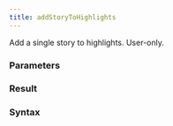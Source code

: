 ```yaml
---
title: addStoryToHighlights
---
```


Add a single story to highlights. User-only.


### Parameters 



### Result 



### Syntax





